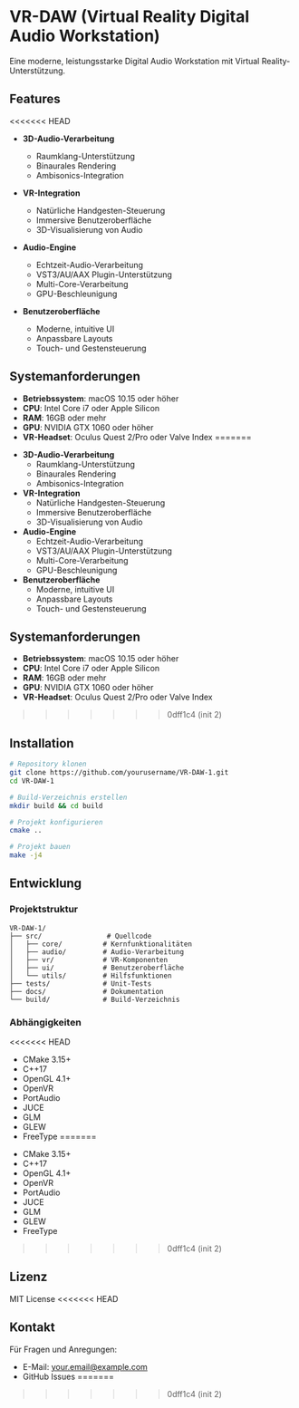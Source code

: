 # VR-DAW (Virtual Reality Digital Audio Workstation)

Eine moderne, leistungsstarke Digital Audio Workstation mit Virtual Reality-Unterstützung.

## Features

<<<<<<< HEAD
- **3D-Audio-Verarbeitung**
  - Raumklang-Unterstützung
  - Binaurales Rendering
  - Ambisonics-Integration

- **VR-Integration**
  - Natürliche Handgesten-Steuerung
  - Immersive Benutzeroberfläche
  - 3D-Visualisierung von Audio

- **Audio-Engine**
  - Echtzeit-Audio-Verarbeitung
  - VST3/AU/AAX Plugin-Unterstützung
  - Multi-Core-Verarbeitung
  - GPU-Beschleunigung

- **Benutzeroberfläche**
  - Moderne, intuitive UI
  - Anpassbare Layouts
  - Touch- und Gestensteuerung

## Systemanforderungen

- **Betriebssystem**: macOS 10.15 oder höher
- **CPU**: Intel Core i7 oder Apple Silicon
- **RAM**: 16GB oder mehr
- **GPU**: NVIDIA GTX 1060 oder höher
- **VR-Headset**: Oculus Quest 2/Pro oder Valve Index
=======
* **3D-Audio-Verarbeitung**  
   * Raumklang-Unterstützung  
   * Binaurales Rendering  
   * Ambisonics-Integration
* **VR-Integration**  
   * Natürliche Handgesten-Steuerung  
   * Immersive Benutzeroberfläche  
   * 3D-Visualisierung von Audio
* **Audio-Engine**  
   * Echtzeit-Audio-Verarbeitung  
   * VST3/AU/AAX Plugin-Unterstützung  
   * Multi-Core-Verarbeitung  
   * GPU-Beschleunigung
* **Benutzeroberfläche**  
   * Moderne, intuitive UI  
   * Anpassbare Layouts  
   * Touch- und Gestensteuerung

## Systemanforderungen

* **Betriebssystem**: macOS 10.15 oder höher
* **CPU**: Intel Core i7 oder Apple Silicon
* **RAM**: 16GB oder mehr
* **GPU**: NVIDIA GTX 1060 oder höher
* **VR-Headset**: Oculus Quest 2/Pro oder Valve Index
>>>>>>> 0dff1c4 (init 2)

## Installation

```bash
# Repository klonen
git clone https://github.com/yourusername/VR-DAW-1.git
cd VR-DAW-1

# Build-Verzeichnis erstellen
mkdir build && cd build

# Projekt konfigurieren
cmake ..

# Projekt bauen
make -j4
```

## Entwicklung

### Projektstruktur

```
VR-DAW-1/
├── src/                # Quellcode
│   ├── core/          # Kernfunktionalitäten
│   ├── audio/         # Audio-Verarbeitung
│   ├── vr/            # VR-Komponenten
│   ├── ui/            # Benutzeroberfläche
│   └── utils/         # Hilfsfunktionen
├── tests/             # Unit-Tests
├── docs/              # Dokumentation
└── build/             # Build-Verzeichnis
```

### Abhängigkeiten

<<<<<<< HEAD
- CMake 3.15+
- C++17
- OpenGL 4.1+
- OpenVR
- PortAudio
- JUCE
- GLM
- GLEW
- FreeType
=======
* CMake 3.15+
* C++17
* OpenGL 4.1+
* OpenVR
* PortAudio
* JUCE
* GLM
* GLEW
* FreeType
>>>>>>> 0dff1c4 (init 2)

## Lizenz

MIT License
<<<<<<< HEAD

## Kontakt

Für Fragen und Anregungen:
- E-Mail: your.email@example.com
- GitHub Issues
=======
>>>>>>> 0dff1c4 (init 2)
